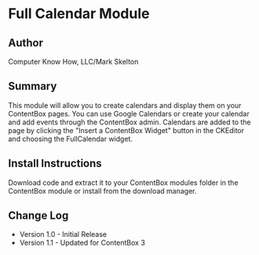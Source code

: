 Full Calendar Module
=================

Author
-----------------
Computer Know How, LLC/Mark Skelton

Summary
-----------------
This module will allow you to create calendars and display them on your ContentBox pages.  You can use Google Calendars or create your calendar and add events through the ContentBox admin.  Calendars are added to the page by clicking the "Insert a ContentBox Widget" button in the CKEditor and choosing the FullCalendar widget.

Install Instructions
-----------------
Download code and extract it to your ContentBox modules folder in the ContentBox module or install from the download manager.

Change Log
-----------------
* Version 1.0 - Initial Release
* Version 1.1 - Updated for ContentBox 3
